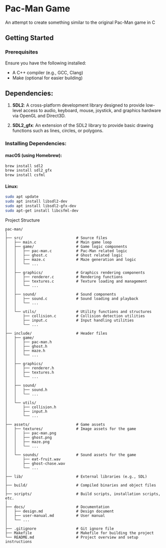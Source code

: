 # Pac-Man Game 

An attempt to create something similar to the original Pac-Man game in C

## Getting Started

### Prerequisites

Ensure you have the following installed:
- A C++ compiler (e.g., GCC, Clang)
- Make (optional for easier building)

## Dependencies:

1. **SDL2**: A cross-platform development library designed to provide low-level access to audio, keyboard, mouse, joystick, and graphics hardware via OpenGL and Direct3D.

2. **SDL2_gfx**: An extension of the SDL2 library to provide basic drawing functions such as lines, circles, or polygons.

### Installing Dependencies:

#### macOS (using Homebrew):

```bash
brew install sdl2
brew install sdl2_gfx
brew install csfml
```

#### Linux:

```bash
sudo apt update
sudo apt install libsdl2-dev
sudo apt install libsdl2-gfx-dev
sudo apt-get install libcsfml-dev
```

Project Structure

```
pac-man/
│
├── src/                        # Source files
│   ├── main.c                  # Main game loop
│   ├── game/                   # Game logic components
│   │   ├── pac-man.c           # Pac-Man related logic
│   │   ├── ghost.c             # Ghost related logic
│   │   ├── maze.c              # Maze generation and logic
│   │   └── ...
│   │
│   ├── graphics/               # Graphics rendering components
│   │   ├── renderer.c          # Rendering functions
│   │   ├── textures.c          # Texture loading and management
│   │   └── ...
│   │
│   ├── sound/                  # Sound components
│   │   ├── sound.c             # Sound loading and playback
│   │   └── ...
│   │
│   └── utils/                  # Utility functions and structures
│       ├── collision.c         # Collision detection utilities
│       ├── input.c             # Input handling utilities
│       └── ...
│
├── include/                    # Header files
│   ├── game/
│   │   ├── pac-man.h
│   │   ├── ghost.h
│   │   ├── maze.h
│   │   └── ...
│   │
│   ├── graphics/
│   │   ├── renderer.h
│   │   ├── textures.h
│   │   └── ...
│   │
│   ├── sound/
│   │   ├── sound.h
│   │   └── ...
│   │
│   └── utils/
│       ├── collision.h
│       ├── input.h
│       └── ...
│
├── assets/                     # Game assets
│   ├── textures/               # Image assets for the game
│   │   ├── pac-man.png
│   │   ├── ghost.png
│   │   ├── maze.png
│   │   └── ...
│   │
│   └── sounds/                 # Sound assets for the game
│       ├── eat-fruit.wav
│       ├── ghost-chase.wav
│       └── ...
│
├── lib/                        # External libraries (e.g., SDL)
│
├── build/                      # Compiled binaries and object files
│
├── scripts/                    # Build scripts, installation scripts, etc.
│
├── docs/                       # Documentation
│   ├── design.md               # Design document
│   ├── user-manual.md          # User manual
│   └── ...
│
├── .gitignore                  # Git ignore file
├── Makefile                    # Makefile for building the project
└── README.md                   # Project overview and setup instructions
```
